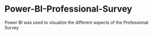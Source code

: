 # Power-BI-Professional-Survey
Power BI was used to visualize the different aspects of the Professional Survey
